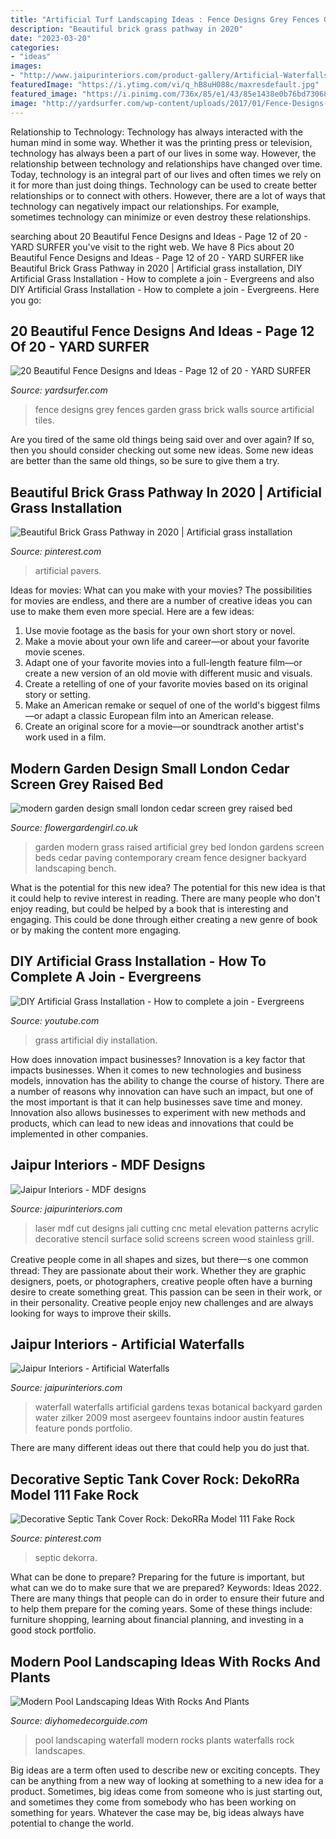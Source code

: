 ```yaml
---
title: "Artificial Turf Landscaping Ideas : Fence Designs Grey Fences Garden Grass Brick Walls Source Artificial Tiles"
description: "Beautiful brick grass pathway in 2020"
date: "2023-03-20"
categories:
- "ideas"
images:
- "http://www.jaipurinteriors.com/product-gallery/Artificial-Waterfalls/10.jpg"
featuredImage: "https://i.ytimg.com/vi/q_hB8uH088c/maxresdefault.jpg"
featured_image: "https://i.pinimg.com/736x/85/e1/43/85e1438e0b76bd730683738ed8e72b27.jpg"
image: "http://yardsurfer.com/wp-content/uploads/2017/01/Fence-Designs-and-Ideas-12.jpg"
---
```



Relationship to Technology:
Technology has always interacted with the human mind in some way. Whether it was the printing press or television, technology has always been a part of our lives in some way. However, the relationship between technology and relationships have changed over time. 
Today, technology is an integral part of our lives and often times we rely on it for more than just doing things. Technology can be used to create better relationships or to connect with others. However, there are a lot of ways that technology can negatively impact our relationships. For example, sometimes technology can minimize or even destroy these relationships.

	

		
searching about 20 Beautiful Fence Designs and Ideas - Page 12 of 20 - YARD SURFER you've visit to the right web. We have 8 Pics about 20 Beautiful Fence Designs and Ideas - Page 12 of 20 - YARD SURFER like Beautiful Brick Grass Pathway in 2020 | Artificial grass installation, DIY Artificial Grass Installation - How to complete a join - Evergreens and also DIY Artificial Grass Installation - How to complete a join - Evergreens. Here you go:
		
    
## 20 Beautiful Fence Designs And Ideas - Page 12 Of 20 - YARD SURFER

<img loading=lazy src="http://yardsurfer.com/wp-content/uploads/2017/01/Fence-Designs-and-Ideas-12.jpg" onerror="this.onerror=null;this.src='https://tse2.mm.bing.net/th?id=OIP.tL3XiDAy2V2AW6QBwtH5UQHaKh&amp;pid=15.1';" alt="20 Beautiful Fence Designs and Ideas - Page 12 of 20 - YARD SURFER">

_Source: yardsurfer.com_

>fence designs grey fences garden grass brick walls source artificial tiles. 

	

Are you tired of the same old things being said over and over again? If so, then you should consider checking out some new ideas. Some new ideas are better than the same old things, so be sure to give them a try.

    
## Beautiful Brick Grass Pathway In 2020 | Artificial Grass Installation

<img loading=lazy src="https://i.pinimg.com/736x/85/e1/43/85e1438e0b76bd730683738ed8e72b27.jpg" onerror="this.onerror=null;this.src='https://tse3.mm.bing.net/th?id=OIP.69xZznko1uTJnkJhgYuP0QHaJ5&amp;pid=15.1';" alt="Beautiful Brick Grass Pathway in 2020 | Artificial grass installation">

_Source: pinterest.com_

>artificial pavers. 

	

Ideas for movies: What can you make with your movies?
The possibilities for movies are endless, and there are a number of creative ideas you can use to make them even more special. Here are a few ideas:
1. Use movie footage as the basis for your own short story or novel.
2. Make a movie about your own life and career—or about your favorite movie scenes.
3. Adapt one of your favorite movies into a full-length feature film—or create a new version of an old movie with different music and visuals.
4. Create a retelling of one of your favorite movies based on its original story or setting.
5. Make an American remake or sequel of one of the world's biggest films—or adapt a classic European film into an American release.
6. Create an original score for a movie—or soundtrack another artist's work used in a film.
    
## Modern Garden Design Small London Cedar Screen Grey Raised Bed

<img loading=lazy src="http://flowergardengirl.co.uk/wp-content/uploads/2017/09/modern-garden-design-small-london-cedar-screen-grey-raised-bed-artificial-grass-cream-paving-marylebone-768x1024.jpg" onerror="this.onerror=null;this.src='https://tse4.mm.bing.net/th?id=OIP.VB-NuR98eVGdf4nVuedyFgHaJ4&amp;pid=15.1';" alt="modern garden design small london cedar screen grey raised bed">

_Source: flowergardengirl.co.uk_

>garden modern grass raised artificial grey bed london gardens screen beds cedar paving contemporary cream fence designer backyard landscaping bench. 

	

What is the potential for this new idea?
The potential for this new idea is that it could help to revive interest in reading. There are many people who don't enjoy reading, but could be helped by a book that is interesting and engaging. This could be done through either creating a new genre of book or by making the content more engaging.

    
## DIY Artificial Grass Installation - How To Complete A Join - Evergreens

<img loading=lazy src="https://i.ytimg.com/vi/q_hB8uH088c/maxresdefault.jpg" onerror="this.onerror=null;this.src='https://tse3.mm.bing.net/th?id=OIP.cE-U92x-zCGSP2s_VDBhQAHaEK&amp;pid=15.1';" alt="DIY Artificial Grass Installation - How to complete a join - Evergreens">

_Source: youtube.com_

>grass artificial diy installation. 

	

How does innovation impact businesses?
Innovation is a key factor that impacts businesses. When it comes to new technologies and business models, innovation has the ability to change the course of history. There are a number of reasons why innovation can have such an impact, but one of the most important is that it can help businesses save time and money. Innovation also allows businesses to experiment with new methods and products, which can lead to new ideas and innovations that could be implemented in other companies.

    
## Jaipur Interiors - MDF Designs

<img loading=lazy src="https://www.jaipurinteriors.com/product-gallery/MDF-Designs/009.jpg" onerror="this.onerror=null;this.src='https://tse4.mm.bing.net/th?id=OIP.AsCJB-SUv9K4KRJ6VO-AIQHaPe&amp;pid=15.1';" alt="Jaipur Interiors - MDF designs">

_Source: jaipurinteriors.com_

>laser mdf cut designs jali cutting cnc metal elevation patterns acrylic decorative stencil surface solid screens screen wood stainless grill. 

	

Creative people come in all shapes and sizes, but there一s one common thread: They are passionate about their work. Whether they are graphic designers, poets, or photographers, creative people often have a burning desire to create something great. This passion can be seen in their work, or in their personality. Creative people enjoy new challenges and are always looking for ways to improve their skills.

    
## Jaipur Interiors - Artificial Waterfalls

<img loading=lazy src="http://www.jaipurinteriors.com/product-gallery/Artificial-Waterfalls/10.jpg" onerror="this.onerror=null;this.src='https://tse2.mm.bing.net/th?id=OIP.aO2NJZtKKiAJWZb29i0TaAHaLI&amp;pid=15.1';" alt="Jaipur Interiors - Artificial Waterfalls">

_Source: jaipurinteriors.com_

>waterfall waterfalls artificial gardens texas botanical backyard garden water zilker 2009 most asergeev fountains indoor austin features feature ponds portfolio. 

	

There are many different ideas out there that could help you do just that.

    
## Decorative Septic Tank Cover Rock: DekoRRa Model 111 Fake Rock

<img loading=lazy src="https://i.pinimg.com/736x/67/36/11/67361161f7bc97ad027df29da24353d0.jpg" onerror="this.onerror=null;this.src='https://tse1.mm.bing.net/th?id=OIP.MwFlUjkzzC1xjxiv5OtfjAHaFj&amp;pid=15.1';" alt="Decorative Septic Tank Cover Rock: DekoRRa Model 111 Fake Rock">

_Source: pinterest.com_

>septic dekorra. 

	

What can be done to prepare?
Preparing for the future is important, but what can we do to make sure that we are prepared? Keywords: Ideas 2022. There are many things that people can do in order to ensure their future and to help them prepare for the coming years. Some of these things include: furniture shopping, learning about financial planning, and investing in a good stock portfolio.

    
## Modern Pool Landscaping Ideas With Rocks And Plants

<img loading=lazy src="http://diyhomedecorguide.com/wp-content/uploads/2014/08/Artifical-waterfall-landscapes.jpg" onerror="this.onerror=null;this.src='https://tse3.mm.bing.net/th?id=OIP.MQik9ySNa_GCf8PMCOHZhAHaE8&amp;pid=15.1';" alt="Modern Pool Landscaping Ideas With Rocks And Plants">

_Source: diyhomedecorguide.com_

>pool landscaping waterfall modern rocks plants waterfalls rock landscapes. 

	

Big ideas are a term often used to describe new or exciting concepts. They can be anything from a new way of looking at something to a new idea for a product. Sometimes, big ideas come from someone who is just starting out, and sometimes they come from somebody who has been working on something for years. Whatever the case may be, big ideas always have potential to change the world.

